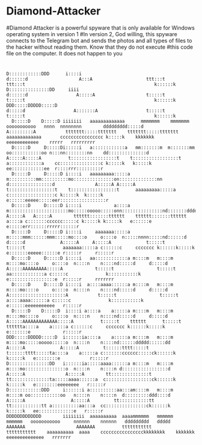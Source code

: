 # Diamond-Attacker
#Diamond Attacker is a powerful spyware that is only available for Windows operating system in version 1
#In version 2, God willing, this spyware connects to the Telegram bot and sends the photos and all types of files to the hacker without reading them. Know that they do not execute #this code file on the computer. It does not happen to you
#   
    D::::::::::::DDD      i::::i                                                                                          d::::::d                   A:::A                    ttt:::t                ttt:::t                                                k::::::k
    D:::::::::::::::DD     iiii                                                                                           d::::::d                  A:::::A                   t:::::t                t:::::t                                                k::::::k
    DDD:::::DDDDD:::::D                                                                                                   d:::::d                  A:::::::A                  t:::::t                t:::::t                                                k::::::k
      D:::::D    D:::::D iiiiiii   aaaaaaaaaaaaa      mmmmmmm    mmmmmmm      ooooooooooo   nnnn  nnnnnnnn        ddddddddd:::::d                 A:::::::::A           ttttttt:::::ttttttt    ttttttt:::::ttttttt      aaaaaaaaaaaaa       cccccccccccccccc k:::::k    kkkkkkk    eeeeeeeeeeee    rrrrr   rrrrrrrrr
      D:::::D     D:::::Di:::::i   a::::::::::::a   mm:::::::m  m:::::::mm  oo:::::::::::oo n:::nn::::::::nn    dd::::::::::::::d                A:::::A:::::A          t:::::::::::::::::t    t:::::::::::::::::t      a::::::::::::a    cc:::::::::::::::c k:::::k   k:::::k   ee::::::::::::ee  r::::rrr:::::::::r
      D:::::D     D:::::D i::::i   aaaaaaaaa:::::a m::::::::::mm::::::::::mo:::::::::::::::on::::::::::::::nn  d::::::::::::::::d               A:::::A A:::::A         t:::::::::::::::::t    t:::::::::::::::::t      aaaaaaaaa:::::a  c:::::::::::::::::c k:::::k  k:::::k   e::::::eeeee:::::eer:::::::::::::::::r
      D:::::D     D:::::D i::::i            a::::a m::::::::::::::::::::::mo:::::ooooo:::::onn:::::::::::::::nd:::::::ddddd:::::d              A:::::A   A:::::A        tttttt:::::::tttttt    tttttt:::::::tttttt               a::::a c:::::::cccccc:::::c k:::::k k:::::k   e::::::e     e:::::err::::::rrrrr::::::r
      D:::::D     D:::::D i::::i     aaaaaaa:::::a m:::::mmm::::::mmm:::::mo::::o     o::::o  n:::::nnnn:::::nd::::::d    d:::::d             A:::::A     A:::::A             t:::::t                t:::::t              aaaaaaa:::::a c::::::c     ccccccc k::::::k:::::k    e:::::::eeeee::::::e r:::::r     r:::::r
      D:::::D     D:::::D i::::i   aa::::::::::::a m::::m   m::::m   m::::mo::::o     o::::o  n::::n    n::::nd:::::d     d:::::d            A:::::AAAAAAAAA:::::A            t:::::t                t:::::t            aa::::::::::::a c:::::c              k:::::::::::k     e:::::::::::::::::e  r:::::r     rrrrrrr
      D:::::D     D:::::D i::::i  a::::aaaa::::::a m::::m   m::::m   m::::mo::::o     o::::o  n::::n    n::::nd:::::d     d:::::d           A:::::::::::::::::::::A           t:::::t                t:::::t           a::::aaaa::::::a c:::::c              k:::::::::::k     e::::::eeeeeeeeeee   r:::::r
      D:::::D    D:::::D  i::::i a::::a    a:::::a m::::m   m::::m   m::::mo::::o     o::::o  n::::n    n::::nd:::::d     d:::::d          A:::::AAAAAAAAAAAAA:::::A          t:::::t    tttttt      t:::::t    tttttta::::a    a:::::a c::::::c     ccccccc k::::::k:::::k    e:::::::e            r:::::r
    DDD:::::DDDDD:::::D  i::::::ia::::a    a:::::a m::::m   m::::m   m::::mo:::::ooooo:::::o  n::::n    n::::nd::::::ddddd::::::dd        A:::::A             A:::::A         t::::::tttt:::::t      t::::::tttt:::::ta::::a    a:::::a c:::::::cccccc:::::ck::::::k k:::::k   e::::::::e           r:::::r
    D:::::::::::::::DD   i::::::ia:::::aaaa::::::a m::::m   m::::m   m::::mo:::::::::::::::o  n::::n    n::::n d:::::::::::::::::d       A:::::A               A:::::A        tt::::::::::::::t      tt::::::::::::::ta:::::aaaa::::::a  c:::::::::::::::::ck::::::k  k:::::k   e::::::::eeeeeeee   r:::::r
    D::::::::::::DDD     i::::::i a::::::::::aa:::am::::m   m::::m   m::::m oo:::::::::::oo   n::::n    n::::n  d:::::::::ddd::::d      A:::::A                 A:::::A         tt:::::::::::tt        tt:::::::::::tt a::::::::::aa:::a  cc:::::::::::::::ck::::::k   k:::::k   ee:::::::::::::e   r:::::r
    DDDDDDDDDDDDD        iiiiiiii  aaaaaaaaaa  aaaammmmmm   mmmmmm   mmmmmm   ooooooooooo     nnnnnn    nnnnnn   ddddddddd   ddddd     AAAAAAA                   AAAAAAA          ttttttttttt            ttttttttttt    aaaaaaaaaa  aaaa    cccccccccccccccckkkkkkkk    kkkkkkk    eeeeeeeeeeeeee   rrrrrrr
